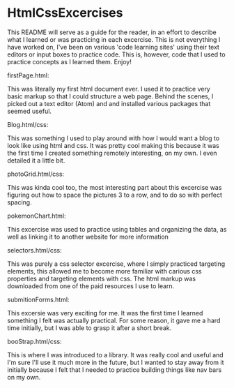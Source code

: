 # HtmlCssExcercises
This README will serve as a guide for the reader, in an effort to describe what I learned or was practicing in each excercise. This is not everything I have worked on, I've been on various 'code learning sites' using their text editors or input boxes to practice code. This is, however, code that I used to practice concepts as I learned them. Enjoy!

firstPage.html:

This was literally my first html document ever. I used it to practice very basic markup so that I could structure a web page. Behind the scenes, I picked out a text editor (Atom) and and installed various packages that seemed useful.

Blog.html/css:

This was something I used to play around with how I would want a blog to look like using html and css. It was pretty cool making this because it was the first time I created something remotely interesting, on my own. I even detailed it a little bit.

photoGrid.html/css:

This was kinda cool too, the most interesting part about this excercise was figuring out how to space the pictures 3 to a row, and to do so with perfect spacing. 

pokemonChart.html: 

This excercise was used to practice using tables and organizing the data, as well as linking it to another website for more information

selectors.html/css: 

This was purely a css selector excercise, where I simply practiced targeting elements, this allowed me to become more familiar with carious css properties and targeting elements with css. The html markup was downloaded from one of the paid resources I use to learn.

submitionForms.html: 

This excersie was very exciting for me. It was the first time I learned something I felt was actually practical. For some reason, it gave me a hard time initially, but I was able to grasp it after a short break.

booStrap.html/css:

This is where I was introduced to a library. It was really cool and useful and I'm sure I'll use it much more in the future, but I wanted to stay away from it initially because I felt that I needed to practice building things like nav bars on my own. 
